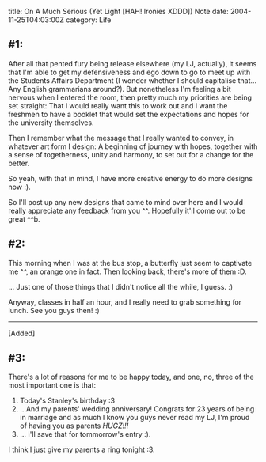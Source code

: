 title: On A Much Serious (Yet Light [HAH! Ironies XDDD]) Note
date: 2004-11-25T04:03:00Z
category: Life

## #1:

After all that pented fury being release elsewhere (my LJ, actually), it seems that I'm able to get my defensiveness and ego down to go to meet up with the Students Affairs Department (I wonder whether I should capitalise that… Any English grammarians around?). But nonetheless I'm feeling a bit nervous when I entered the room, then pretty much my priorities are being set straight: That I would really want this to work out and I want the freshmen to have a booklet that would set the expectations and hopes for the university themselves.

Then I remember what the message that I really wanted to convey, in whatever art form I design: A beginning of journey with hopes, together with a sense of togetherness, unity and harmony, to set out for a change for the better.

So yeah, with that in mind, I have more creative energy to do more designs now :).

So I'll post up any new designs that came to mind over here and I would really appreciate any feedback from you ^^. Hopefully it'll come out to be great ^^b.

## #2:
This morning when I was at the bus stop, a butterfly just seem to captivate me ^^, an orange one in fact. Then looking back, there's more of them :D.

… Just one of those things that I didn't notice all the while, I guess. :)

Anyway, classes in half an hour, and I really need to grab something for lunch. See you guys then! :)

---

[Added]

## #3:

There's a lot of reasons for me to be happy today, and one, no, three of the most important one is that:

1. Today's Stanley's birthday :3
2. …And my parents' wedding anniversary! Congrats for 23 years of being in marriage and as much I know you guys never read my LJ, I'm proud of having you as parents *HUGZ!!!*
3. … I'll save that for tommorrow's entry :).

I think I just give my parents a ring tonight :3.
